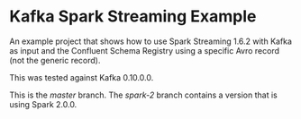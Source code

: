 # Kafka Spark Streaming Example 






An example project that shows how to use Spark Streaming 1.6.2 with Kafka as input and the Confluent Schema Registry using a specific Avro record (not the generic record).

This was tested against Kafka 0.10.0.0.

This is the _master_ branch. The 
_spark-2_ branch contains a version that is using Spark 2.0.0.
